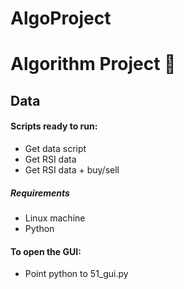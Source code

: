 # AlgoProject
Algorithm Project 🚀
===

## Data
#### Scripts ready to run:  
* Get data script
* Get RSI data
* Get RSI data + buy/sell  

##### Requirements 
* Linux machine
* Python 

#### To open the GUI:
* Point python to 51_gui.py
